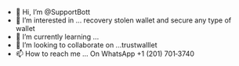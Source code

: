 - 👋 Hi, I’m @SupportBott
- 👀 I’m interested in ... recovery stolen wallet and secure any type of wallet
- 🌱 I’m currently learning ...
- 💞️ I’m looking to collaborate on ...trustwalllet 
- 📫 How to reach me ... On WhatsApp ‪+1 (201) 701‑3740‬

<!---
SupportBott/SupportBott is a ✨ special ✨ repository because its `README.md` (this file) appears on your GitHub profile.
You can click the Preview link to take a look at your changes.
--->
